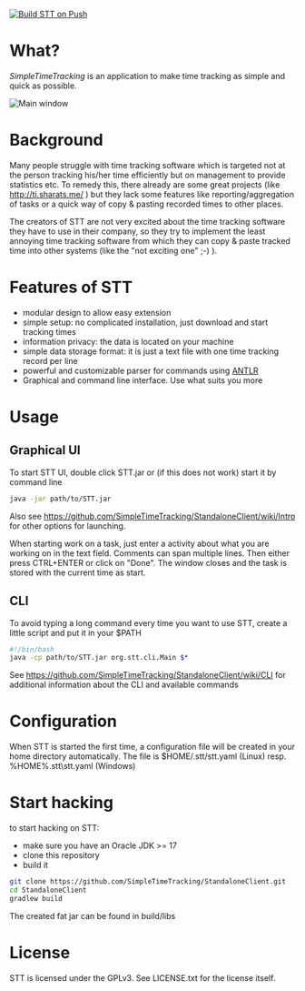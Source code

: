 [![Build STT on Push](https://github.com/SimpleTimeTracking/StandaloneClient/actions/workflows/build.yml/badge.svg)](https://github.com/SimpleTimeTracking/StandaloneClient/actions/workflows/build.yml)

# What? 
_SimpleTimeTracking_ is an application to make time tracking as simple and quick as possible.

![Main window](https://raw.githubusercontent.com/SimpleTimeTracking/StandaloneClient/master/doc/MainApp.png)

# Background

Many people struggle with time tracking software which is targeted not at the person tracking his/her time efficiently but on management to provide statistics etc.
To remedy this, there already are some great projects (like http://ti.sharats.me/ ) but they lack some features like reporting/aggregation of tasks or a quick way of copy & pasting recorded times to other places. 

The creators of STT are not very excited about the time tracking software they have to use in their company, so they try to implement the least annoying time tracking software from which they can copy & paste tracked time into other systems (like the "not exciting one" ;-) ).

# Features of STT

- modular design to allow easy extension
- simple setup: no complicated installation, just download and start tracking times
- information privacy: the data is located on your machine
- simple data storage format: it is just a text file with one time tracking record per line
- powerful and customizable parser for commands using [ANTLR](http://www.antlr.org/)
- Graphical and command line interface. Use what suits you more

# Usage

## Graphical UI

To start STT UI, double click STT.jar or (if this does not work) start it by command line 
```bash
java -jar path/to/STT.jar
```

Also see https://github.com/SimpleTimeTracking/StandaloneClient/wiki/Intro for other options for launching.

When starting work on a task, just enter a activity about what you are working on in the text field. Comments can span multiple lines. Then either press CTRL+ENTER or click on "Done". The window closes and the task is stored with the current time as start.

## CLI

To avoid typing a long command every time you want to use STT, create a little script and put it in your $PATH
```bash
#!/bin/bash
java -cp path/to/STT.jar org.stt.cli.Main $*
```

See https://github.com/SimpleTimeTracking/StandaloneClient/wiki/CLI for additional information about the CLI and available commands

# Configuration

When STT is started the first time, a configuration file will be created in your home directory automatically. 
The file is $HOME/.stt/stt.yaml (Linux) resp. %HOME%\.stt\stt.yaml (Windows)

# Start hacking

to start hacking on STT:
- make sure you have an Oracle JDK >= 17
- clone this repository 
- build it
```bash
git clone https://github.com/SimpleTimeTracking/StandaloneClient.git
cd StandaloneClient
gradlew build
```
The created fat jar can be found in build/libs

# License

STT is licensed under the GPLv3. See LICENSE.txt for the license itself.
